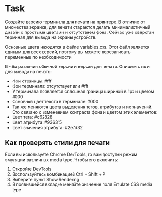 # Task
Создайте версию терминала для печати на принтере. В отличие от множества экранов, для печати стараются делать минималистичный дизайн с простыми цветами и отсутствием фона. Сейчас уже свёрстан терминал для вывода на экраны устройств.

Основные цвета находятся в файле variables.css. Этот файл является единым для всех версий, поэтому вы можете перезаписать переменные по необходимости

В чём различия обычной версии и версии для печати. Опишем стили для вывода на печать:
* Фон страницы: #fff
* Фон терминала: отсутствует или #fff
* У терминала появляется сплошная граница шириной в 1px и цветом #000
* Основной цвет текста в терминале: #000
* Так же меняются цвета выделения тегов, атрибутов и их значений. Это связано с изменением контраста фона и цветом этих элементов:
* Цвет тега: #c62828
* Цвет атрибута: #936315
* Цвет значения атрибута: #2e7d32

## Как проверять стили для печати
Если вы используете Chrome DevTools, то вам доступен режим эмуляции различных media type. Чтобы его включить:
1) Откройте DevTools
2) Воспользуйтесь комбинацией Ctrl + Shift + P
3) Выберите пункт Show Rendering
4) В появившейся вкладке меняйте значение поля Emulate CSS media type
